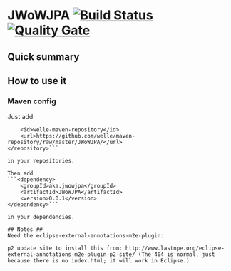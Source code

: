 # JWoWJPA [![Build Status](https://travis-ci.org/welle/JWoWJPA.svg?branch=master)](https://travis-ci.org/welle/JWoWJPA) [![Quality Gate](https://sonarcloud.io/api/badges/gate?key=JWoWJPA:JWoWJPA)](https://sonarcloud.io/dashboard/index/JWoWJPA:JWoWJPA) #

## Quick summary ##

## How to use it ##
### Maven config ###
Just add
```<repository>
	<id>welle-maven-repository</id>
	<url>https://github.com/welle/maven-repository/raw/master/JWoWJPA/</url>
</repository>```

in your repositories.

Then add 
```<dependency>
	<groupId>aka.jwowjpa</groupId>
	<artifactId>JWoWJPA</artifactId>
	<version>0.0.1</version>
</dependency>```

in your dependencies.

## Notes ##
Need the eclipse-external-annotations-m2e-plugin: 

p2 update site to install this from: http://www.lastnpe.org/eclipse-external-annotations-m2e-plugin-p2-site/ (The 404 is normal, just because there is no index.html; it will work in Eclipse.)